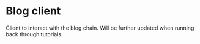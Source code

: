 # Blog client

Client to interact with the blog chain. Will be further updated when running back through tutorials.
